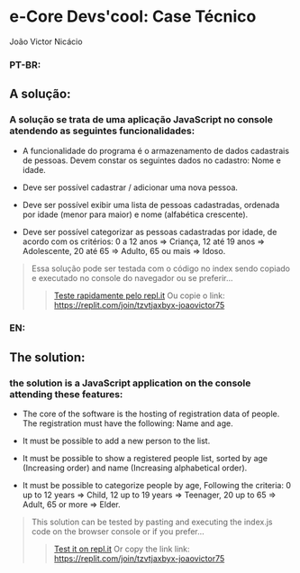 # e-Core Devs'cool: Case Técnico
João Victor Nicácio

### PT-BR:
## A solução:
### A solução se trata de uma aplicação JavaScript no console atendendo as seguintes funcionalidades:

- A funcionalidade do programa é o armazenamento de dados cadastrais de pessoas. Devem constar os seguintes dados no cadastro: Nome e idade.

- Deve ser possível cadastrar / adicionar uma nova pessoa.

- Deve ser possível exibir uma lista de pessoas cadastradas, ordenada por idade (menor para maior) e nome (alfabética crescente).

- Deve ser possível categorizar as pessoas cadastradas por idade, de acordo com os critérios: 0 a 12 anos => Criança, 12 até 19 anos => Adolescente, 20 até 65 => Adulto, 65 ou mais => Idoso.

> Essa solução pode ser testada com o código no index sendo copiado e executado no console do navegador ou se preferir...
>
>> [Teste rapidamente pelo repl.it](https://replit.com/join/tzvtjaxbyx-joaovictor75)
>> Ou copie o link: https://replit.com/join/tzvtjaxbyx-joaovictor75


### EN:
## The solution:
### the solution is a JavaScript application on the console attending these features:

- The core of the software is the hosting of registration data of people. The registration must have the following: Name and age.

- It must be possible to add a new person to the list.

- It must be possible to show a registered people list, sorted by age (Increasing order) and name (Increasing alphabetical order).

- It must be possible to categorize people by age, Following the criteria: 0 up to 12 years => Child, 12 up to 19 years => Teenager, 20 up to 65 => Adult, 65 or more => Elder.

> This solution can be tested by pasting and executing the index.js code on the browser console or if you prefer...
>
>> [Test it on repl.it](https://replit.com/join/tzvtjaxbyx-joaovictor75)
>> Or copy the link link: https://replit.com/join/tzvtjaxbyx-joaovictor75



